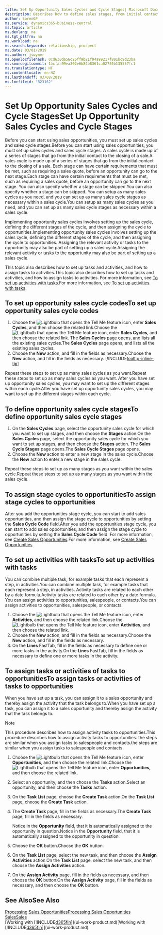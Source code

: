 ```yaml
---
title: Set Up Opportunity Sales Cycles and Cycle Stages| Microsoft Docs
description: Describes how to define sales stages, from initial contact to closing, to create a sales cycle and assign it to opportunities in Business Central.
author: SorenGP
ms.service: dynamics365-business-central
ms.topic: article
ms.devlang: na
ms.tgt_pltfrm: na
ms.workload: na
ms.search.keywords: relationship, prospect
ms.date: 03/01/2019
ms.author: jswymer
ms.openlocfilehash: 0cd630da56c26ff9b21f94a99217f801bc9d23ba
ms.sourcegitcommit: 1bcfaa99ea302e6b84b8361ca02730b135557fc1
ms.translationtype: HT
ms.contentlocale: en-NZ
ms.lasthandoff: 03/08/2019
ms.locfileid: "823162"
---
```

# <a name="set-up-opportunity-sales-cycles-and-cycle-stages"></a><span data-ttu-id="3ad0c-103">Set Up Opportunity Sales Cycles and Cycle Stages</span><span class="sxs-lookup"><span data-stu-id="3ad0c-103">Set Up Opportunity Sales Cycles and Cycle Stages</span></span>
<span data-ttu-id="3ad0c-104">Before you can start using sales opportunities, you must set up sales cycles and sales cycle stages.</span><span class="sxs-lookup"><span data-stu-id="3ad0c-104">Before you can start using sales opportunities, you must set up sales cycles and sales cycle stages.</span></span> <span data-ttu-id="3ad0c-105">A sales cycle is made up of a series of stages that go from the initial contact to the closing of a sale.</span><span class="sxs-lookup"><span data-stu-id="3ad0c-105">A sales cycle is made up of a series of stages that go from the initial contact to the closing of a sale.</span></span> <span data-ttu-id="3ad0c-106">Each stage can have certain requirements that must be met, such as requiring a sales quote, before an opportunity can go to the next stage.</span><span class="sxs-lookup"><span data-stu-id="3ad0c-106">Each stage can have certain requirements that must be met, such as requiring a sales quote, before an opportunity can go to the next stage.</span></span> <span data-ttu-id="3ad0c-107">You can also specify whether a stage can be skipped.</span><span class="sxs-lookup"><span data-stu-id="3ad0c-107">You can also specify whether a stage can be skipped.</span></span> <span data-ttu-id="3ad0c-108">You can setup as many sales cycles as you need, and you can set up as many sales cycle stages as necessary within a sales cycle.</span><span class="sxs-lookup"><span data-stu-id="3ad0c-108">You can setup as many sales cycles as you need, and you can set up as many sales cycle stages as necessary within a sales cycle.</span></span>

<span data-ttu-id="3ad0c-109">Implementing opportunity sales cycles involves setting up the sales cycle, defining the different stages of the cycle, and then assigning the cycle to opportunities.</span><span class="sxs-lookup"><span data-stu-id="3ad0c-109">Implementing opportunity sales cycles involves setting up the sales cycle, defining the different stages of the cycle, and then assigning the cycle to opportunities.</span></span> <span data-ttu-id="3ad0c-110">Assigning the relevant activity or tasks to the opportunity may also be part of setting up a sales cycle.</span><span class="sxs-lookup"><span data-stu-id="3ad0c-110">Assigning the relevant activity or tasks to the opportunity may also be part of setting up a sales cycle.</span></span>

<span data-ttu-id="3ad0c-111">This topic also describes how to set up tasks and activities, and how to assign tasks to activities.</span><span class="sxs-lookup"><span data-stu-id="3ad0c-111">This topic also describes how to set up tasks and activities, and how to assign tasks to activities.</span></span> <span data-ttu-id="3ad0c-112">For more information, see [To set up activities with tasks](marketing-how-setup-opportunity-sales-cycles-stages.md#to-set-up-activities-with-tasks).</span><span class="sxs-lookup"><span data-stu-id="3ad0c-112">For more information, see [To set up activities with tasks](marketing-how-setup-opportunity-sales-cycles-stages.md#to-set-up-activities-with-tasks).</span></span>

## <a name="to-set-up-opportunity-sales-cycle-codes"></a><span data-ttu-id="3ad0c-113">To set up opportunity sales cycle codes</span><span class="sxs-lookup"><span data-stu-id="3ad0c-113">To set up opportunity sales cycle codes</span></span>
1. <span data-ttu-id="3ad0c-114">Choose the ![Lightbulb that opens the Tell Me feature](media/ui-search/search_small.png "Tell me what you want to do") icon, enter **Sales Cycles**, and then choose the related link.</span><span class="sxs-lookup"><span data-stu-id="3ad0c-114">Choose the ![Lightbulb that opens the Tell Me feature](media/ui-search/search_small.png "Tell me what you want to do") icon, enter **Sales Cycles**, and then choose the related link.</span></span> <span data-ttu-id="3ad0c-115">The **Sales Cycles** page opens, and lists all the existing sales cycles.</span><span class="sxs-lookup"><span data-stu-id="3ad0c-115">The **Sales Cycles** page opens, and lists all the existing sales cycles.</span></span>
2. <span data-ttu-id="3ad0c-116">Choose the **New** action, and fill in the fields as necessary.</span><span class="sxs-lookup"><span data-stu-id="3ad0c-116">Choose the **New** action, and fill in the fields as necessary.</span></span> [!INCLUDE[tooltip-inline-tip](includes/tooltip-inline-tip_md.md)]

<span data-ttu-id="3ad0c-117">Repeat these steps to set up as many sales cycles as you want.</span><span class="sxs-lookup"><span data-stu-id="3ad0c-117">Repeat these steps to set up as many sales cycles as you want.</span></span> <span data-ttu-id="3ad0c-118">After you have set up opportunity sales cycles, you may want to set up the different stages within each cycle.</span><span class="sxs-lookup"><span data-stu-id="3ad0c-118">After you have set up opportunity sales cycles, you may want to set up the different stages within each cycle.</span></span>

## <a name="to-define-opportunity-sales-cycle-stages"></a><span data-ttu-id="3ad0c-119">To define opportunity sales cycle stages</span><span class="sxs-lookup"><span data-stu-id="3ad0c-119">To define opportunity sales cycle stages</span></span>
1. <span data-ttu-id="3ad0c-120">On the **Sales Cycles** page, select the opportunity sales cycle for which you want to set up stages, and then choose the **Stages** action.</span><span class="sxs-lookup"><span data-stu-id="3ad0c-120">On the **Sales Cycles** page, select the opportunity sales cycle for which you want to set up stages, and then choose the **Stages** action.</span></span> <span data-ttu-id="3ad0c-121">The **Sales Cycle Stages** page opens.</span><span class="sxs-lookup"><span data-stu-id="3ad0c-121">The **Sales Cycle Stages** page opens.</span></span>
2. <span data-ttu-id="3ad0c-122">Choose the **New** action to enter a new stage in the sales cycle.</span><span class="sxs-lookup"><span data-stu-id="3ad0c-122">Choose the **New** action to enter a new stage in the sales cycle.</span></span>

<span data-ttu-id="3ad0c-123">Repeat these steps to set up as many stages as you want within the sales cycle.</span><span class="sxs-lookup"><span data-stu-id="3ad0c-123">Repeat these steps to set up as many stages as you want within the sales cycle.</span></span>

## <a name="to-assign-stage-cycles-to-opportunities"></a><span data-ttu-id="3ad0c-124">To assign stage cycles to opportunities</span><span class="sxs-lookup"><span data-stu-id="3ad0c-124">To assign stage cycles to opportunities</span></span>
<span data-ttu-id="3ad0c-125">After you add the opportunities stage cycle, you can start to add sales opportunities, and then assign the stage cycle to opportunities by setting the **Sales Cycle Code** field.</span><span class="sxs-lookup"><span data-stu-id="3ad0c-125">After you add the opportunities stage cycle, you can start to add sales opportunities, and then assign the stage cycle to opportunities by setting the **Sales Cycle Code** field.</span></span> <span data-ttu-id="3ad0c-126">For more information, see [Create Sales Opportunities](marketing-how-create-opportunities.md).</span><span class="sxs-lookup"><span data-stu-id="3ad0c-126">For more information, see [Create Sales Opportunities](marketing-how-create-opportunities.md).</span></span>

## <a name="to-set-up-activities-with-tasks"></a><span data-ttu-id="3ad0c-127">To set up activities with tasks</span><span class="sxs-lookup"><span data-stu-id="3ad0c-127">To set up activities with tasks</span></span>
<span data-ttu-id="3ad0c-128">You can combine multiple task, for example tasks that each represent a step, in activities.</span><span class="sxs-lookup"><span data-stu-id="3ad0c-128">You can combine multiple task, for example tasks that each represent a step, in activities.</span></span> <span data-ttu-id="3ad0c-129">Activity tasks are related to each other by a date formula.</span><span class="sxs-lookup"><span data-stu-id="3ad0c-129">Activity tasks are related to each other by a date formula.</span></span> <span data-ttu-id="3ad0c-130">You can assign activities to opportunities, salespeople, or contacts.</span><span class="sxs-lookup"><span data-stu-id="3ad0c-130">You can assign activities to opportunities, salespeople, or contacts.</span></span>

1. <span data-ttu-id="3ad0c-131">Choose the ![Lightbulb that opens the Tell Me feature](media/ui-search/search_small.png "Tell me what you want to do") icon, enter **Activities**, and then choose the related link.</span><span class="sxs-lookup"><span data-stu-id="3ad0c-131">Choose the ![Lightbulb that opens the Tell Me feature](media/ui-search/search_small.png "Tell me what you want to do") icon, enter **Activities**, and then choose the related link.</span></span>
2. <span data-ttu-id="3ad0c-132">Choose the **New** action, and fill in the fields as necessary.</span><span class="sxs-lookup"><span data-stu-id="3ad0c-132">Choose the **New** action, and fill in the fields as necessary.</span></span>
3. <span data-ttu-id="3ad0c-133">On the **Lines** FastTab, fill in the fields as necessary to define one or more tasks in the activity.</span><span class="sxs-lookup"><span data-stu-id="3ad0c-133">On the **Lines** FastTab, fill in the fields as necessary to define one or more tasks in the activity.</span></span>

## <a name="to-assign-tasks-or-activities-of-tasks-to-opportunities"></a><span data-ttu-id="3ad0c-134">To assign tasks or activities of tasks to opportunities</span><span class="sxs-lookup"><span data-stu-id="3ad0c-134">To assign tasks or activities of tasks to opportunities</span></span>
<span data-ttu-id="3ad0c-135">When you have set up a task, you can assign it to a sales opportunity and thereby assign the activity that the task belongs to.</span><span class="sxs-lookup"><span data-stu-id="3ad0c-135">When you have set up a task, you can assign it to a sales opportunity and thereby assign the activity that the task belongs to.</span></span>

> [!NOTE]  
>   <span data-ttu-id="3ad0c-136">This procedure describes how to assign activity tasks to opportunities.</span><span class="sxs-lookup"><span data-stu-id="3ad0c-136">This procedure describes how to assign activity tasks to opportunities.</span></span> <span data-ttu-id="3ad0c-137">the steps are similar when you assign tasks to salespeople and contacts.</span><span class="sxs-lookup"><span data-stu-id="3ad0c-137">the steps are similar when you assign tasks to salespeople and contacts.</span></span>

1. <span data-ttu-id="3ad0c-138">Choose the ![Lightbulb that opens the Tell Me feature](media/ui-search/search_small.png "Tell me what you want to do") icon, enter **Opportunities**, and then choose the related link.</span><span class="sxs-lookup"><span data-stu-id="3ad0c-138">Choose the ![Lightbulb that opens the Tell Me feature](media/ui-search/search_small.png "Tell me what you want to do") icon, enter **Opportunities**, and then choose the related link.</span></span>
2. <span data-ttu-id="3ad0c-139">Select an opportunity, and then choose the **Tasks** action.</span><span class="sxs-lookup"><span data-stu-id="3ad0c-139">Select an opportunity, and then choose the **Tasks** action.</span></span>
3. <span data-ttu-id="3ad0c-140">On the **Task List** page, choose the **Create Task** action.</span><span class="sxs-lookup"><span data-stu-id="3ad0c-140">On the **Task List** page, choose the **Create Task** action.</span></span>
4.  <span data-ttu-id="3ad0c-141">The **Create Task** page, fill in the fields as necessary.</span><span class="sxs-lookup"><span data-stu-id="3ad0c-141">The **Create Task** page, fill in the fields as necessary.</span></span>

    <span data-ttu-id="3ad0c-142">Notice in the **Opportunity** field, that it is automatically assigned to the opportunity in question.</span><span class="sxs-lookup"><span data-stu-id="3ad0c-142">Notice in the **Opportunity** field, that it is automatically assigned to the opportunity in question.</span></span>
5. <span data-ttu-id="3ad0c-143">Choose the **OK** button.</span><span class="sxs-lookup"><span data-stu-id="3ad0c-143">Choose the **OK** button.</span></span>
6. <span data-ttu-id="3ad0c-144">On the **Task List** page, select the new task, and then choose the **Assign Activities** action.</span><span class="sxs-lookup"><span data-stu-id="3ad0c-144">On the **Task List** page, select the new task, and then choose the **Assign Activities** action.</span></span>
7. <span data-ttu-id="3ad0c-145">On the **Assign Activity** page, fill in the fields as necessary, and then choose the **OK** button.</span><span class="sxs-lookup"><span data-stu-id="3ad0c-145">On the **Assign Activity** page, fill in the fields as necessary, and then choose the **OK** button.</span></span>

## <a name="see-also"></a><span data-ttu-id="3ad0c-146">See Also</span><span class="sxs-lookup"><span data-stu-id="3ad0c-146">See Also</span></span>
[<span data-ttu-id="3ad0c-147">Processing Sales Opportunities</span><span class="sxs-lookup"><span data-stu-id="3ad0c-147">Processing Sales Opportunities</span></span>](marketing-processing-sales-opportunities.md)  
[<span data-ttu-id="3ad0c-148">Sales</span><span class="sxs-lookup"><span data-stu-id="3ad0c-148">Sales</span></span>](sales-manage-sales.md)  
<span data-ttu-id="3ad0c-149">[Working with [!INCLUDE[d365fin](includes/d365fin_md.md)]](ui-work-product.md)</span><span class="sxs-lookup"><span data-stu-id="3ad0c-149">[Working with [!INCLUDE[d365fin](includes/d365fin_md.md)]](ui-work-product.md)</span></span>
